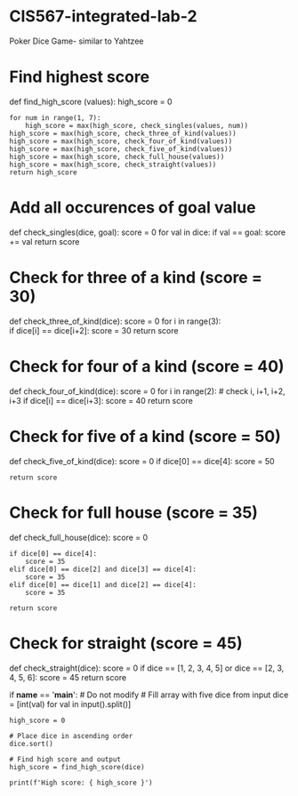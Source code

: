 # CIS567-integrated-lab-2
Poker Dice Game- similar to Yahtzee
# Find highest score
def find_high_score (values):
    high_score = 0

    for num in range(1, 7):
        high_score = max(high_score, check_singles(values, num))
    high_score = max(high_score, check_three_of_kind(values))
    high_score = max(high_score, check_four_of_kind(values))
    high_score = max(high_score, check_five_of_kind(values))
    high_score = max(high_score, check_full_house(values))
    high_score = max(high_score, check_straight(values))
    return high_score

# Add all occurences of goal value
def check_singles(dice, goal):
    score = 0
    for val in dice:
        if val == goal:
            score += val
    return score

# Check for three of a kind (score = 30)
def check_three_of_kind(dice):
    score = 0
    for i in range(3):          
        if dice[i] == dice[i+2]:
            score = 30
    return score

# Check for four of a kind (score = 40)
def check_four_of_kind(dice):
    score = 0
    for i in range(2):  # check i, i+1, i+2, i+3
        if dice[i] == dice[i+3]:
            score = 40
    return score

# Check for five of a kind (score = 50)
def check_five_of_kind(dice):
    score = 0
    if dice[0] == dice[4]:
        score = 50

    return score

# Check for full house (score = 35)
def check_full_house(dice):
    score = 0

    if dice[0] == dice[4]:
        score = 35
    elif dice[0] == dice[2] and dice[3] == dice[4]:
        score = 35
    elif dice[0] == dice[1] and dice[2] == dice[4]:
        score = 35

    return score

# Check for straight (score = 45)
def check_straight(dice):
    score = 0
    if dice == [1, 2, 3, 4, 5] or dice == [2, 3, 4, 5, 6]:
        score = 45
    return score

if __name__ == '__main__':  # Do not modify
    # Fill array with five dice from input
    dice = [int(val) for val in input().split()]

    high_score = 0

    # Place dice in ascending order
    dice.sort()

    # Find high score and output
    high_score = find_high_score(dice)

    print(f'High score: { high_score }')

